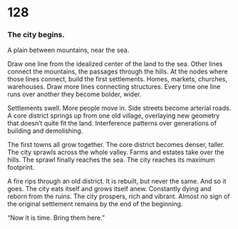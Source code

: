 # 128

### The city begins.

A plain between mountains, near the sea.

Draw one line from the idealized center of the land to the sea. Other lines connect the mountains, the passages through the hills. At the nodes where those lines connect, build the first settlements. Homes, markets, churches, warehouses. Draw more lines connecting structures. Every time one line runs over another they become bolder, wider.

Settlements swell. More people move in. Side streets become arterial roads. A core district springs up from one old village, overlaying new geometry that doesn’t quite fit the land. Interference patterns over generations of building and demolishing.

The first towns all grow together. The core district becomes denser, taller. The city sprawls across the whole valley. Farms and estates take over the hills. The sprawl finally reaches the sea. The city reaches its maximum footprint.

A fire rips through an old district. It is rebuilt, but never the same. And so it goes. The city eats itself and grows itself anew. Constantly dying and reborn from the ruins. The city prospers, rich and vibrant. Almost no sign of the original settlement remains by the end of the beginning. 

“Now it is time. Bring them here.”